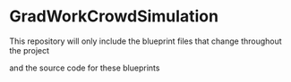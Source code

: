 # GradWorkCrowdSimulation

This repository will only include the blueprint files that change throughout the project

and the source code for these blueprints

